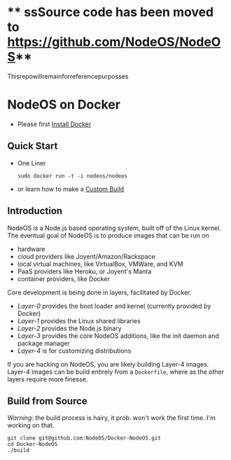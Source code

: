 # ** ssSource code has been moved to https://github.com/NodeOS/NodeOS**

Thisrepowillremainforreferencepurposses

# NodeOS on Docker

- Please first [Install Docker](http://docs.docker.io/en/latest/installation/)

## Quick Start

- One Liner

    ```
    sudo docker run -t -i nodeos/nodeos
    ```

- or learn how to make a [Custom Build](http://node-os.com/blog/get-involved/)

## Introduction

NodeOS is a Node.js based operating system, built off of the Linux kernel.
The eventual goal of NodeOS is to produce images that can be run on 

- hardware
- cloud providers like Joyent/Amazon/Rackspace
- local virtual machines, like VirtualBox, VMWare, and KVM
- PaaS providers like Heroku, or Joyent's Manta
- container providers, like Docker

Core development is being done in layers, facilitated by Docker.

- *Layer-0* provides the boot loader and kernel (currently provided by Docker)
- *Layer-1* provides the Linux shared libraries
- *Layer-2* provides the Node.js binary
- *Layer-3* provides the core NodeOS additions, like the init daemon and package manager
- *Layer-4* is for customizing distributions

If you are hacking on NodeOS, you are likely building Layer-4 images.
Layer-4 images can be build entirely from a `Dockerfile`,
where as the other layers require more finesse.

## Build from Source

*Warning*: the build process is hairy, it prob. won't work the first time.
I'm working on that.

```
git clone git@github.com:NodeOS/Docker-NodeOS.git
cd Docker-NodeOS
./build
```

